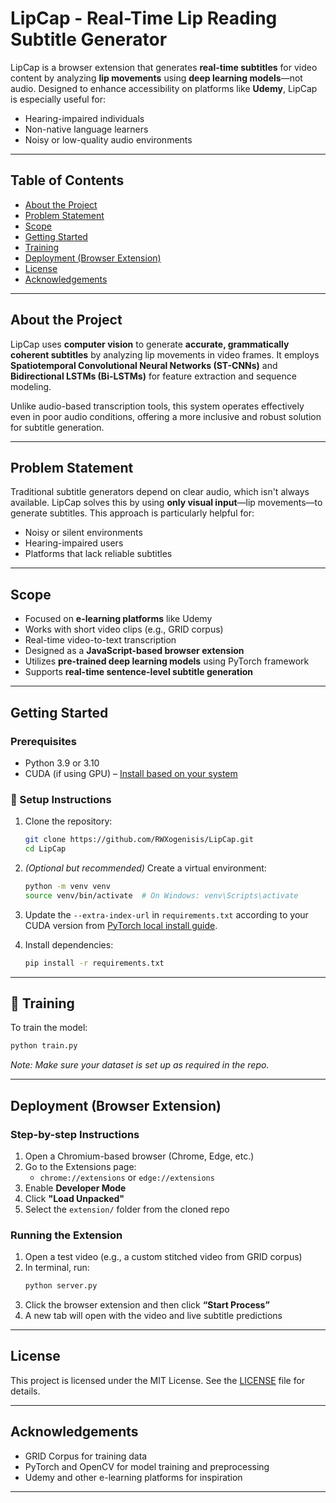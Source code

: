 # LipCap - Real-Time Lip Reading Subtitle Generator

LipCap is a browser extension that generates **real-time subtitles** for video content by analyzing **lip movements** using **deep learning models**—not audio. Designed to enhance accessibility on platforms like **Udemy**, LipCap is especially useful for:

- Hearing-impaired individuals  
- Non-native language learners  
- Noisy or low-quality audio environments

---

## Table of Contents

- [About the Project](#-about-the-project)
- [Problem Statement](#-problem-statement)
- [Scope](#-scope)
- [Getting Started](#-getting-started)
- [Training](#-training)
- [Deployment (Browser Extension)](#-deployment-browser-extension)
- [License](#-license)
- [Acknowledgements](#-acknowledgements)

---

## About the Project

LipCap uses **computer vision** to generate **accurate, grammatically coherent subtitles** by analyzing lip movements in video frames. It employs **Spatiotemporal Convolutional Neural Networks (ST-CNNs)** and **Bidirectional LSTMs (Bi-LSTMs)** for feature extraction and sequence modeling.

Unlike audio-based transcription tools, this system operates effectively even in poor audio conditions, offering a more inclusive and robust solution for subtitle generation.

---

## Problem Statement

Traditional subtitle generators depend on clear audio, which isn't always available. LipCap solves this by using **only visual input**—lip movements—to generate subtitles. This approach is particularly helpful for:

- Noisy or silent environments
- Hearing-impaired users
- Platforms that lack reliable subtitles

---

## Scope

- Focused on **e-learning platforms** like Udemy
- Works with short video clips (e.g., GRID corpus)
- Real-time video-to-text transcription
- Designed as a **JavaScript-based browser extension**
- Utilizes **pre-trained deep learning models** using PyTorch framework
- Supports **real-time sentence-level subtitle generation**

---

## Getting Started

### Prerequisites

- Python 3.9 or 3.10
- CUDA (if using GPU) – [Install based on your system](https://pytorch.org/get-started/locally/)

### 📁 Setup Instructions

1. Clone the repository:
   ```bash
   git clone https://github.com/RWXogenisis/LipCap.git
   cd LipCap
   ```

2. *(Optional but recommended)* Create a virtual environment:
   ```bash
   python -m venv venv
   source venv/bin/activate  # On Windows: venv\Scripts\activate
   ```

3. Update the `--extra-index-url` in `requirements.txt` according to your CUDA version from [PyTorch local install guide](https://pytorch.org/get-started/locally/).

4. Install dependencies:
   ```bash
   pip install -r requirements.txt
   ```

---

## 🧪 Training

To train the model:

```bash
python train.py
```

*Note: Make sure your dataset is set up as required in the repo.*

---

## Deployment (Browser Extension)

### Step-by-step Instructions

1. Open a Chromium-based browser (Chrome, Edge, etc.)
2. Go to the Extensions page:
   - `chrome://extensions` or `edge://extensions`
3. Enable **Developer Mode**
4. Click **"Load Unpacked"**
5. Select the `extension/` folder from the cloned repo

### Running the Extension

1. Open a test video (e.g., a custom stitched video from GRID corpus)
2. In terminal, run:
   ```bash
   python server.py
   ```
3. Click the browser extension and then click **“Start Process”**
4. A new tab will open with the video and live subtitle predictions

---

## License

This project is licensed under the MIT License. See the [LICENSE](LICENSE) file for details.

---

## Acknowledgements

- GRID Corpus for training data
- PyTorch and OpenCV for model training and preprocessing
- Udemy and other e-learning platforms for inspiration

---
